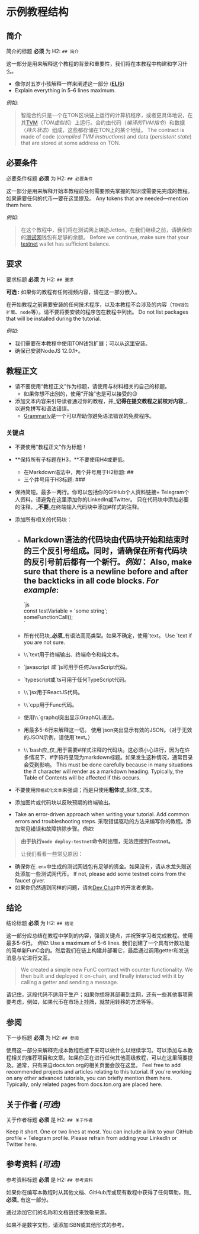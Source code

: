 # 示例教程结构

## 简介

简介的标题 **必须** 为 H2: `## 简介`

这一部分是用来解释这个教程的背景和重要性，我们将在本教程中构建和学习什么。

- 像你对五岁小孩解释一样来阐述这一部分 (**[ELI5](https://www.dictionary.com/e/slang/eli5/)**)
- Explain everything in 5–6 lines maximum.

_例如:_

> 智能合约只是一个在TON区块链上运行的计算机程序，或者更具体地说，在其[TVM](/learn/tvm-instructions/tvm-overview)（_TON虚拟机_）上运行。合约由代码（_编译的TVM指令_）和数据（_持久状态_）组成，这些都存储在TON上的某个地址。 The contract is made of code (_compiled TVM instructions_) and data (_persistent state_) that are stored at some address on TON.

## 必要条件

必要条件标题 **必须** 为 H2: `## 必要条件`

这一部分是用来解释开始本教程前任何需要预先掌握的知识或需要先完成的教程。如果需要任何的代币—要在这里提及。 Any tokens that are needed—mention them here.

_例如:_

> 在这个教程中，我们将在测试网上铸造Jetton。在我们继续之前，请确保你的[测试网](/develop/smart-contracts/environment/testnet)钱包有足够的余额。 Before we continue, make sure that your [testnet](/develop/smart-contracts/environment/testnet) wallet has sufficient balance.

## 要求

要求标题 **必须** 为 H2: `## 要求`

**可选 :** 如果你的教程有任何视频内容，请在这一部分嵌入。

在开始教程之前需要安装的任何技术程序，以及本教程不会涉及的内容（`TON钱包扩展`、`node`等）。请不要将要安装的程序包在教程中列出。 Do not list packages that will be installed during the tutorial.

_例如:_

- 我们需要在本教程中使用TON钱包扩展；可以从[这里](https://chrome.google.com/webstore/detail/ton-wallet/nphplpgoakhhjchkkhmiggakijnkhfnd)安装。
- 确保已安装NodeJS 12.0.1+。

## 教程正文

- 请不要使用“教程正文”作为标题，请使用与材料相关的自己的标题。
  - 如果你想不出别的，使用“开始”也是可以接受的😉
- 添加文本内容来引导读者通过你的教程，并_**记得在提交教程之前校对内容**_，以避免拼写和语法错误。
  - [Grammarly](http://grammarly.com)是一个可以帮助你避免语法错误的免费程序。

### 关键点

- 不要使用“教程正文”作为标题！

- \*\*保持所有子标题在H3，\*\*不要使用H4或更低。
  - 在Markdown语法中，两个井号用于H2标题: ##
  - 三个井号用于H3标题: ###

- 保持简短。最多一两行。你可以包括你的GitHub个人资料链接+ Telegram个人资料。请避免在这里添加你的LinkedIn或Twitter。 只在代码块中添加必要的注释。_**不要**_在终端输入代码块中添加#样式的注释。

- 添加所有相关的代码块：
  - ## Markdown语法的代码块由代码块开始和结束时的三个反引号组成。同时，请确保在所有代码块的反引号前后都有一个新行。_例如_：  Also, make sure that there is a newline before and after the backticks in all code blocks. _For example_:
    \`js  
          const testVariable = 'some string';  
          someFunctionCall();  
          \`

  - 所有代码块_**必须**_有语法高亮类型。如果不确定，使用\`text。 Use `text if you are not sure.

  - \\`\`\`text用于终端输出、终端命令和纯文本。

  - \`javascript *或* `js可用于任何JavaScript代码。

  - \`typescript或`ts可用于任何TypeScript代码。

  - \\`\`\`jsx用于ReactJS代码。

  - \\`\`\`cpp用于Func代码。

  - 使用\\`\`\`graphql突出显示GraphQL语法。

  - 用最多5-6行来解释这一切。 使用\`json突出显示有效的JSON。（对于无效的JSON示例，请使用\`text。）

  - \\`\`\`bash应_仅_用于需要#样式注释的代码块。这必须小心进行，因为在许多情况下，#字符将呈现为markdown标题。如果发生这种情况，通常目录会受到影响。 This must be done carefully because in many situations the # character will render as a markdown heading. Typically, the Table of Contents will be affected if this occurs.

- 不要使用`预格式化文本`来强调；而是只使用**粗体**或_斜体_文本。

- 添加图片或代码块以反映预期的终端输出。

- Take an error-driven approach when writing your tutorial. Add common errors and troubleshooting steps. 采取错误驱动的方法来编写你的教程。添加常见错误和故障排除步骤。_例如:_

> **由于执行`node deploy:testnet`命令时出错，无法连接到Testnet。**
>
> 让我们看看一些常见原因：

- 确保你在`.env`中生成的测试网钱包有足够的资金。如果没有，请从水龙头赠送处添加一些测试网代币。 If not, please add some testnet coins from the faucet giver.
- 如果你仍然遇到同样的问题，请向[Dev Chat](https://t.me/TonDev_eng/)中的开发者求助。

>

## 结论

结论标题 **必须** 为 H2: `## 结论`

这一部分应总结在教程中学到的内容，强调关键点，并祝贺学习者完成教程。使用最多5-6行。
_例如_: Use a maximum of 5–6 lines.
我们创建了一个具有计数功能的简单新FunC合约。然后我们在链上构建并部署它，最后通过调用getter和发送消息与它进行交互。

> We created a simple new FunC contract with counter functionality. We then built and deployed it on-chain, and finally interacted with it by calling a getter and sending a message.

请记住，这段代码不适用于生产；如果你想将其部署到主网，还有一些其他事项需要考虑，例如，如果代币在市场上挂牌，就禁用转移的方法等等。

>

## 参阅

下一步标题 **必须** 为 H2: `## 参阅`

使用这一部分来解释完成本教程后接下来可以做什么以继续学习。可以添加与本教程相关的推荐项目和文章。如果你正在进行任何其他高级教程，可以在这里简要提及。通常，只有来自docs.ton.org的相关页面会放在这里。
Feel free to add recommended projects and articles relating to this tutorial.
If you're working on any other advanced tutorials, you can briefly mention them here.
Typically, only related pages from docs.ton.org are placed here.

## 关于作者 _(可选)_

关于作者标题 **必须** 是 H2: `## 关于作者`

Keep it short. One or two lines at most. You can include a link to your GitHub profile + Telegram profile. Please refrain from adding your LinkedIn or Twitter here.

## 参考资料 _(可选)_

参考资料标题 **必须** 是 H2: `## 参考资料`

如果你在编写本教程时从其他文档、GitHub库或现有教程中获得了任何帮助，则_**必须**_ 有这一部分。

通过添加它们的名称和文档链接来致敬来源。

如果不是数字文档，请添加ISBN或其他形式的参考。

